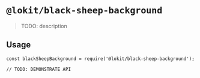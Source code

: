 # `@lokit/black-sheep-background`

> TODO: description

## Usage

```
const blackSheepBackground = require('@lokit/black-sheep-background');

// TODO: DEMONSTRATE API
```
